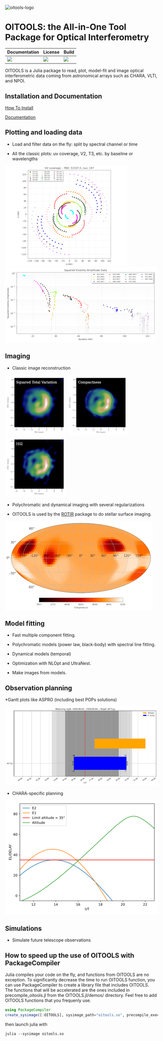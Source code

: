 ![oitools-logo](docs/src/assets/logo.png)
# OITOOLS: the All-in-One Tool Package for Optical Interferometry

| **Documentation**               | **License**                     |**Build**                      |
|:--------------------------------|:--------------------------------|:------------------------------|
| [![][doc-dev-img]][doc-dev-url] | [![][license-img]][license-url] | [![][travis-img]][travis-url] |


[doc-dev-img]: https://img.shields.io/badge/docs-dev-blue.svg
[doc-dev-url]: https://fabienbaron.github.io/OITOOLS.jl/dev

[license-url]: ./LICENSE.md
[license-img]: http://img.shields.io/badge/license-GPL3-brightgreen.svg?style=flat

[travis-img]: https://travis-ci.com/fabienbaron/OITOOLS.jl.svg?branch=master
[travis-url]: https://travis-ci.com/fabienbaron/OITOOLS.jl

OITOOLS is a Julia package to read, plot, model-fit and image optical interferometric data coming from astronomical arrays such as CHARA, VLTI, and NPOI.

## Installation and Documentation

[How To Install](https://github.com/fabienbaron/OITOOLS.jl/blob/master/docs/src/install.md)

[Documentation](https://fabienbaron.github.io/OITOOLS.jl/dev/)

## Plotting and loading data

* Load and filter data on the fly: split by spectral channel or time

* All the classic plots: uv coverage, V2, T3, etc. by baseline or wavelengths

![uvplot](docs/src/assets/uvplot.png)
![v2plot](docs/src/assets/v2plot.png)

## Imaging

* Classic image reconstruction

![2004bc1](docs/src/assets/types-tvsq.png)
![2004bc2](docs/src/assets/types-compactness.png)
![2004bc3](docs/src/assets/types-l1l2.png)

* Polychromatic and dynamical imaging with several regularizations

* OITOOLS is used by the [ROTIR](https://github.com/fabienbaron/ROTIR.jl/) package to do stellar surface imaging.

![rotir](docs/src/assets/rotir.png)

## Model fitting

* Fast multiple component fitting.

* Polychromatic models (power law, black-body) with spectral line fitting.

* Dynamical models (temporal)

* Optimization with NLOpt and UltraNest.

* Make images from models.

## Observation planning

*Gantt plots like ASPRO (including best POPs solutions)

![gantt](docs/src/assets/gantt.svg)

* CHARA-specific planning

![chara_plan](docs/src/assets/chara_plan.png)

## Simulations

* Simulate future telescope observations

## How to speed up the use of OITOOLS with PackageCompiler

Julia compiles your code on the fly, and functions from OITOOLS are no exception. To significantly decrease the time to run OITOOLS function, you can use PackageCompiler to create a library file that includes OITOOLS. The functions that will be accelerated are the ones included in precompile_oitools.jl from the OITOOLS.jl/demos/ directory. Feel free to add OITOOLS functions that you frequenly use.

```julia
using PackageCompiler
create_sysimage([:OITOOLS], sysimage_path="oitools.so", precompile_execution_file="precompile_oitools.jl")
```
then launch julia with
```
julia --sysimage oitools.so
```
